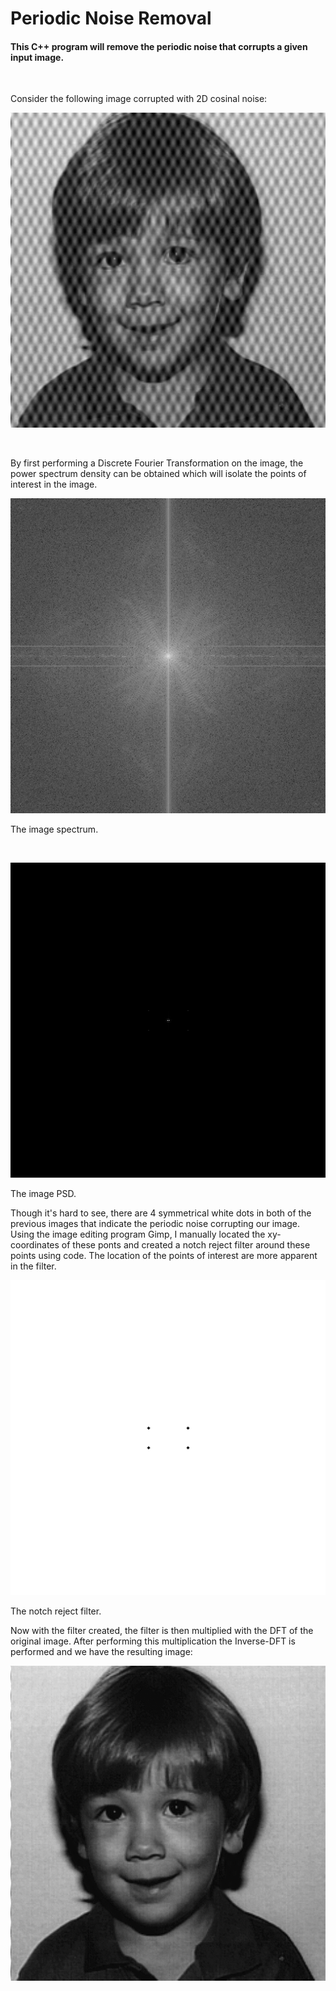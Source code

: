 # Periodic Noise Removal

#### This C++ program will remove the periodic noise that corrupts a given input image.
<br />

Consider the following image corrupted with 2D cosinal noise:

![boy_noisy.png](https://github.com/brandonmain/Image-Processing/blob/master/Frequency-Filtering/periodic-noise-removal/images/boy_noisy.png)

<br />

By first performing a Discrete Fourier Transformation on the image, the power spectrum density can be obtained which will isolate the points of interest in the image.

![boy_spec.png](https://github.com/brandonmain/Image-Processing/blob/master/Frequency-Filtering/periodic-noise-removal/images/boy_spec.png)

The image spectrum.

<br/>

![PSD.png](https://github.com/brandonmain/Image-Processing/blob/master/Frequency-Filtering/periodic-noise-removal/images/PSD.png)

The image PSD.


Though it's hard to see, there are 4 symmetrical white dots in both of the previous images that indicate the periodic noise corrupting our image. Using the image editing program Gimp, I manually located the xy-coordinates of these ponts and created a notch reject filter around these points using code. The location of the points of interest are more apparent in the filter.

![filter.png](https://github.com/brandonmain/Image-Processing/blob/master/Frequency-Filtering/periodic-noise-removal/images/filter.png)

The notch reject filter.

Now with the filter created, the filter is then multiplied with the DFT of the original image. After performing this multiplication the Inverse-DFT is performed and we have the resulting image:

![result.png](https://github.com/brandonmain/Image-Processing/blob/master/Frequency-Filtering/periodic-noise-removal/images/result.png)
